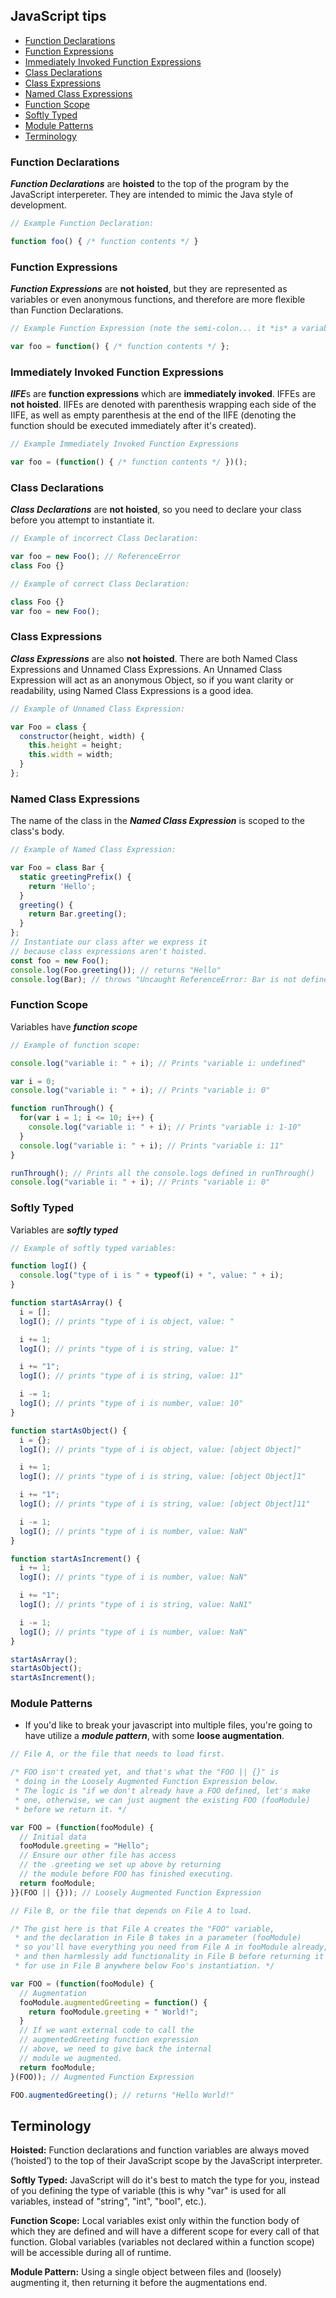 ## JavaScript tips
- [Function Declarations](#function-declarations)
- [Function Expressions](#function-expressions)
- [Immediately Invoked Function Expressions](#immediately-invoked-function-expressions)
- [Class Declarations](#class-declarations)
- [Class Expressions](#class-expressions)
- [Named Class Expressions](#named-class-expressions)
- [Function Scope](#function-scope)
- [Softly Typed](#softly-typed)
- [Module Patterns](#module-patterns)
- [Terminology](#terminology)

### Function Declarations
***Function Declarations*** are **hoisted** to the top of the program by the JavaScript interpereter. They are intended to mimic the Java style of development.
```javascript
// Example Function Declaration:

function foo() { /* function contents */ }
```
### Function Expressions
***Function Expressions*** are **not hoisted**, but they are represented as variables or even anonymous functions, and therefore are more flexible than Function Declarations.
```javascript
// Example Function Expression (note the semi-colon... it *is* a variable after all):

var foo = function() { /* function contents */ };
```
### Immediately Invoked Function Expressions
***IIFE***s are **function expressions** which are **immediately invoked**. IFFEs are **not hoisted**. IIFEs are denoted with parenthesis wrapping each side of the IIFE, as well as empty parenthesis at the end of the IIFE (denoting the function should be executed immediately after it's created).
```javascript
// Example Immediately Invoked Function Expressions

var foo = (function() { /* function contents */ })();
```
### Class Declarations
***Class Declarations*** are **not hoisted**, so you need to declare your class before you attempt to instantiate it.
```javascript
// Example of incorrect Class Declaration:

var foo = new Foo(); // ReferenceError
class Foo {}
``` 
```javascript
// Example of correct Class Declaration:

class Foo {}
var foo = new Foo();
```
### Class Expressions
***Class Expressions*** are also **not hoisted**. There are both Named Class Expressions and Unnamed Class Expressions. An Unnamed Class Expression will act as an anonymous Object, so if you want clarity or readability, using Named Class Expressions is a good idea.
```javascript
// Example of Unnamed Class Expression:

var Foo = class {
  constructor(height, width) {
    this.height = height;
    this.width = width;
  }
};
```
### Named Class Expressions
The name of the class in the ***Named Class Expression*** is scoped to the class's body.
```javascript
// Example of Named Class Expression:

var Foo = class Bar {
  static greetingPrefix() {
    return 'Hello';
  }
  greeting() {
    return Bar.greeting();
  }
};
// Instantiate our class after we express it
// because class expressions aren't hoisted.
const foo = new Foo();
console.log(Foo.greeting()); // returns "Hello"
console.log(Bar); // throws "Uncaught ReferenceError: Bar is not defined"
```
### Function Scope
Variables have ***function scope***
```javascript
// Example of function scope:

console.log("variable i: " + i); // Prints "variable i: undefined"

var i = 0;
console.log("variable i: " + i); // Prints "variable i: 0"

function runThrough() {
  for(var i = 1; i <= 10; i++) {
    console.log("variable i: " + i); // Prints "variable i: 1-10"
  }
  console.log("variable i: " + i); // Prints "variable i: 11"
}

runThrough(); // Prints all the console.logs defined in runThrough()
console.log("variable i: " + i); // Prints "variable i: 0"
```
### Softly Typed
Variables are ***softly typed***
```javascript
// Example of softly typed variables:

function logI() {
  console.log("type of i is " + typeof(i) + ", value: " + i);
}

function startAsArray() {
  i = [];
  logI(); // prints "type of i is object, value: "

  i += 1;
  logI(); // prints "type of i is string, value: 1"

  i += "1";
  logI(); // prints "type of i is string, value: 11"

  i -= 1;
  logI(); // prints "type of i is number, value: 10"
}

function startAsObject() {
  i = {};
  logI(); // prints "type of i is object, value: [object Object]"

  i += 1;
  logI(); // prints "type of i is string, value: [object Object]1"

  i += "1";
  logI(); // prints "type of i is string, value: [object Object]11"

  i -= 1;
  logI(); // prints "type of i is number, value: NaN"
}

function startAsIncrement() {
  i += 1;
  logI(); // prints "type of i is number, value: NaN"

  i += "1";
  logI(); // prints "type of i is string, value: NaN1"

  i -= 1;
  logI(); // prints "type of i is number, value: NaN"
}

startAsArray();
startAsObject();
startAsIncrement();
```
### Module Patterns
- If you'd like to break your javascript into multiple files, you're going to have utilize a ***module pattern***, with some **loose augmentation**.
```javascript
// File A, or the file that needs to load first.

/* FOO isn't created yet, and that's what the "FOO || {}" is
 * doing in the Loosely Augmented Function Expression below.
 * The logic is "if we don't already have a FOO defined, let's make
 * one, otherwise, we can just augment the existing FOO (fooModule)
 * before we return it. */

var FOO = (function(fooModule) {
  // Initial data
  fooModule.greeting = "Hello";
  // Ensure our other file has access
  // the .greeting we set up above by returning
  // the module before FOO has finished executing.
  return fooModule;
}}(FOO || {})); // Loosely Augmented Function Expression
```
```javascript
// File B, or the file that depends on File A to load.

/* The gist here is that File A creates the "FOO" variable,
 * and the declaration in File B takes in a parameter (fooModule)
 * so you'll have everything you need from File A in fooModule already,
 * and then harmlessly add functionality in File B before returning it
 * for use in File B anywhere below Foo's instantiation. */

var FOO = (function(fooModule) {
  // Augmentation
  fooModule.augmentedGreeting = function() {
    return fooModule.greeting + " World!";
  }
  // If we want external code to call the
  // augmentedGreeting function expression
  // above, we need to give back the internal
  // module we augmented.
  return fooModule;
}(FOO)); // Augmented Function Expression

FOO.augmentedGreeting(); // returns "Hello World!"
```

## Terminology
**Hoisted:** Function declarations and function variables are always moved (‘hoisted’) to the top of their JavaScript scope by the JavaScript interpreter.

**Softly Typed:** JavaScript will do it's best to match the type for you, instead of you defining the type of variable (this is why "var" is used for all variables, instead of "string", "int", "bool", etc.).

**Function Scope:** Local variables exist only within the function body of which they are defined and will have a different scope for every call of that function. Global variables (variables not declared within a function scope) will be accessible during all of runtime.

**Module Pattern:** Using a single object between files and (loosely) augmenting it, then returning it before the augmentations end.
